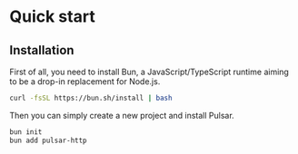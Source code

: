 # Quick start

## Installation

First of all, you need to install Bun, a JavaScript/TypeScript runtime aiming to be a drop-in replacement for Node.js.

```bash
curl -fsSL https://bun.sh/install | bash
```

Then you can simply create a new project and install Pulsar.

```bash
bun init
bun add pulsar-http
```
